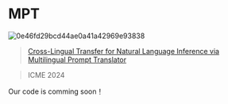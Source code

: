 # MPT

![0e46fd29bcd44ae0a41a42969e93838](https://github.com/qiuxiaoyu9954/MPT/assets/84296997/dc92deac-3746-4963-814d-305ad73e59bf)

>[Cross-Lingual Transfer for Natural Language Inference via Multilingual Prompt Translator](https://arxiv.org/pdf/2403.12407)

>ICME 2024

Our code is comming soon！

